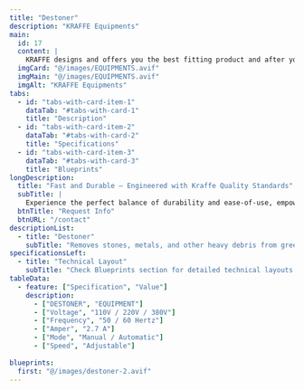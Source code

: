 ```yaml
---
title: "Destoner"
description: "KRAFFE Equipments" 
main:
  id: 17
  content: |
    KRAFFE designs and offers you the best fitting product and after you start to use the products, KRAFFE offers you a 7/24 online customer support.
  imgCard: "@/images/EQUIPMENTS.avif"
  imgMain: "@/images/EQUIPMENTS.avif"
  imgAlt: "KRAFFE Equipments"
tabs:
  - id: "tabs-with-card-item-1"
    dataTab: "#tabs-with-card-1"
    title: "Description"
  - id: "tabs-with-card-item-2"
    dataTab: "#tabs-with-card-2"
    title: "Specifications"
  - id: "tabs-with-card-item-3"
    dataTab: "#tabs-with-card-3"
    title: "Blueprints"
longDescription:
  title: "Fast and Durable – Engineered with Kraffe Quality Standards"
  subTitle: |
    Experience the perfect balance of durability and ease-of-use, empowering you to create extraordinary coffee experiences with confidence and precision. Check out the Destoner from KRAFFE ROASTERS equipment.
  btnTitle: "Request Info"
  btnURL: "/contact"
descriptionList:
  - title: "Destoner"
    subTitle: "Removes stones, metals, and other heavy debris from green coffee beans before roasting. It ensures only clean beans enter the roaster, preventing damage and maintaining quality."
specificationsLeft:
  - title: "Technical Layout"
    subTitle: "Check Blueprints section for detailed technical layouts."
tableData:
  - feature: ["Specification", "Value"]
    description:
      - ["DESTONER", "EQUIPMENT"]
      - ["Voltage", "110V / 220V / 380V"]
      - ["Frequency", "50 / 60 Hertz"]
      - ["Amper", "2.7 A"]
      - ["Mode", "Manual / Automatic"]
      - ["Speed", "Adjustable"]
    
blueprints:
  first: "@/images/destoner-2.avif"
---
```


